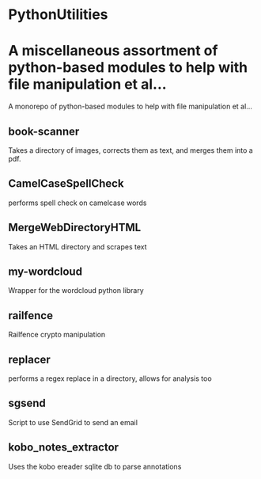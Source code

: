 # PythonUtilities

A miscellaneous assortment of python-based modules to help with file manipulation et al...
=======
A monorepo of python-based modules to help with file manipulation et al...


## book-scanner
Takes a directory of images, corrects them as text, and merges them into a pdf.


## CamelCaseSpellCheck
performs spell check on camelcase words


## MergeWebDirectoryHTML
Takes an HTML directory and scrapes text


## my-wordcloud
Wrapper for the wordcloud python library


## railfence
Railfence crypto manipulation


## replacer
performs a regex replace in a directory, allows for analysis too


## sgsend
Script to use SendGrid to send an email


## kobo_notes_extractor
Uses the kobo ereader sqlite db to parse annotations